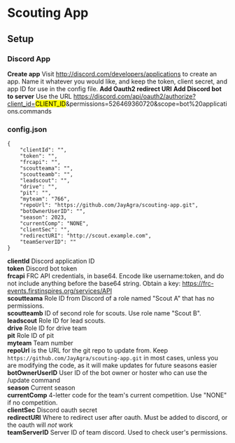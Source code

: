# Scouting App
## Setup
### Discord App
**Create app** Visit http://discord.com/developers/applications to create an app. Name it whatever you would like, and keep the token, client secret, and app ID for use in the config file.
**Add Oauth2 redirect URI**
**Add Discord bot to server** Use the URL https://discord.com/api/oauth2/authorize?client_id=<mark>CLIENT_ID</mark>&permissions=526469360720&scope=bot%20applications.commands
### config.json
```
{
	"clientId": "",
	"token": "",
	"frcapi": "",
	"scoutteama": "",
	"scoutteamb": "",
	"leadscout": "",
	"drive": "",
	"pit": "",
	"myteam": "766",
	"repoUrl": "https://github.com/JayAgra/scouting-app.git",
	"botOwnerUserID": "",
	"season": 2023,
	"currentComp": "NONE",
	"clientSec": "",
	"redirectURI": "http://scout.example.com",
	"teamServerID": ""
}
```
**clientId** Discord application ID<br>
**token** Discord bot token<br>
**frcapi** FRC API credentials, in base64. Encode like username:token, and do not include anything before the base64 string. Obtain a key: https://frc-events.firstinspires.org/services/API<br>
**scoutteama** Role ID from Discord of a role named "Scout A" that has no permissions.<br>
**scoutteamb** ID of second role for scouts. Use role name "Scout B".<br>
**leadscout** Role ID for lead scouts.<br>
**drive** Role ID for drive team<br>
**pit** Role ID of pit<br>
**myteam** Team number<br>
**repoUrl** is the URL for the git repo to update from. Keep `https://github.com/JayAgra/scouting-app.git` in most cases, unless you are modifying the code, as it will make updates for future seasons easier<br>
**botOwnerUserID** User ID of the bot owner or hoster who can use the /update command<br>
**season** Current season<br>
**currentComp** 4-letter code for the team's current competition. Use "NONE" if no competition.<br>
**clientSec** Discord oauth secret<br>
**redirectURI** Where to redirect user after oauth. Must be added to discord, or the oauth will *not* work<br>
**teamServerID** Server ID of team discord. Used to check user's permissions.
